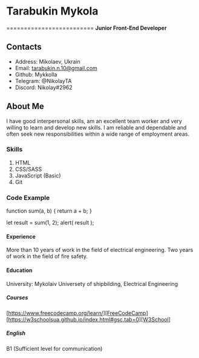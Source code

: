 # Tarabukin Mykola
=========================
**Junior Front-End Developer**
## Contacts 
* Address: Mikolaev, Ukrain                               
* Email: tarabukin.n.10@gmail.com
* Github: Mykkolla
* Telegram: @NikolayTA
* Discord: Nikolay#2962

## About Me


I have good interpersonal skills, am an excellent team worker and very willing to learn and develop new skills.
I am reliable and dependable and often seek new responsibilities within a wide range of employment areas.

### Skills
1. HTML
2. CSS/SASS
3. JavaScript (Basic)
4. Git
### Code Example


function sum(a, b) {
  return a + b;
}

let result = sum(1, 2);
alert( result );

#### Experience

More than 10 years of work in the field of electrical engineering.
Two years of work in the field of fire safety.


#### Education


University: Mykolaiv Universety of shipbilding, Electrical Engineering

##### Courses
[https://www.freecodecamp.org/learn/][FreeCodeCamp]
[https://w3schoolsua.github.io/index.html#gsc.tab=0][W3School]



##### English
B1 (Sufficient level for communication)